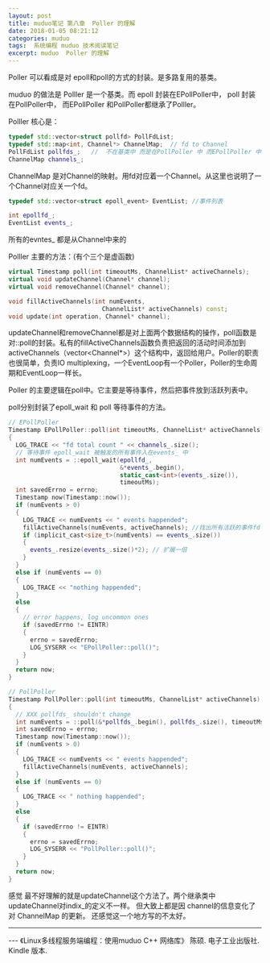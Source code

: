 ```yaml
---
layout: post
title: muduo笔记 第八章  Poller 的理解
date: 2018-01-05 08:21:12
categories: muduo
tags:  系统编程 muduo 技术阅读笔记 
excerpt: muduo  Poller 的理解
---
```



Poller 可以看成是对 epoll和poll的方式的封装。是多路复用的基类。

muduo 的做法是  Polller 是一个基类。而 epoll 封装在EPollPoller中， poll 封装在PollPoller中， 而EPollPoller 和PollPoller都继承了Polller。

Polller 核心是：

```c++
typedef std::vector<struct pollfd> PollFdList;
typedef std::map<int, Channel*> ChannelMap;  // fd to Channel
PollFdList pollfds_;   //  不在基类中 而是在PollPoller 中 而EPollPoller 中 EventList 都存在各的类的中，
ChannelMap channels_;

```

ChannelMap 是对Channel的映射。用fd对应着一个Channel。从这里也说明了一个Channel对应关一个fd。

```c++
typedef std::vector<struct epoll_event> EventList; //事件列表

int epollfd_;
EventList events_;
```

所有的evntes_ 都是从Channel中来的


Polller 主要的方法：(有个三个是虚函数)

```c++
virtual Timestamp poll(int timeoutMs, ChannelList* activeChannels);
virtual void updateChannel(Channel* channel);
virtual void removeChannel(Channel* channel);

void fillActiveChannels(int numEvents,
                          ChannelList* activeChannels) const;
void update(int operation, Channel* channel);
```

updateChannel和removeChannel都是对上面两个数据结构的操作，poll函数是对::poll的封装。私有的fillActiveChannels函数负责把返回的活动时间添加到activeChannels（vector<Channel*>）这个结构中，返回给用户。Poller的职责也很简单，负责IO multiplexing，一个EventLoop有一个Poller，Poller的生命周期和EventLoop一样长。

Poller 的主要逻辑在poll中。它主要是等待事件，然后把事件放到活跃列表中。

poll分别封装了epoll_wait  和 poll 等待事件的方法。

```c++
// EPollPoller
Timestamp EPollPoller::poll(int timeoutMs, ChannelList* activeChannels)
{
  LOG_TRACE << "fd total count " << channels_.size();
  // 等待事件 epoll_wait 被触发的所有事件入在events_ 中
  int numEvents = ::epoll_wait(epollfd_,
                               &*events_.begin(),
                               static_cast<int>(events_.size()),
                               timeoutMs);
  int savedErrno = errno;
  Timestamp now(Timestamp::now());
  if (numEvents > 0)
  {
    LOG_TRACE << numEvents << " events happended";
    fillActiveChannels(numEvents, activeChannels); //找出所有活跃的事件fd
    if (implicit_cast<size_t>(numEvents) == events_.size())
    {
      events_.resize(events_.size()*2); // 扩展一倍
    }
  }
  else if (numEvents == 0)
  {
    LOG_TRACE << "nothing happended";
  }
  else
  {
    // error happens, log uncommon ones
    if (savedErrno != EINTR)
    {
      errno = savedErrno;
      LOG_SYSERR << "EPollPoller::poll()";
    }
  }
  return now;
}
```

```c++
// PollPoller
Timestamp PollPoller::poll(int timeoutMs, ChannelList* activeChannels)
{
  // XXX pollfds_ shouldn't change
  int numEvents = ::poll(&*pollfds_.begin(), pollfds_.size(), timeoutMs);
  int savedErrno = errno;
  Timestamp now(Timestamp::now());
  if (numEvents > 0)
  {
    LOG_TRACE << numEvents << " events happended";
    fillActiveChannels(numEvents, activeChannels);
  }
  else if (numEvents == 0)
  {
    LOG_TRACE << " nothing happended";
  }
  else
  {
    if (savedErrno != EINTR)
    {
      errno = savedErrno;
      LOG_SYSERR << "PollPoller::poll()";
    }
  }
  return now;
}
```

感觉 最不好理解的就是updateChannel这个方法了。两个继承类中updateChannel对indix_的定义不一样。
但大致上都是因 channel的信息变化了 对 ChannelMap 的更新。
还感觉这一个地方写的不太好。


---
 \--- 《Linux多线程服务端编程：使用muduo C++ 网络库》 陈硕. 电子工业出版社. Kindle 版本.






